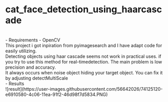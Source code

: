 # cat_face_detection_using_haarcascade
<br />
- Requirements
  - OpenCV 
<br />
This project i got inpiration from  pyimagesearch and I have adapt code for easily utilizing.
<br /> Detecting objects using haar cascade seems not work in practical uses. if you try to use this method for real-timedetection. The main problem is low precision and accuracy. <br />
It always occurs when noise object hiding your target object. You can fix it by adjusting detectMultiScale  <br />
- Results
<br /> ![result](https://user-images.githubusercontent.com/56642026/74125120-e6910580-4c06-11ea-91f2-46d98f7d5834.PNG)
